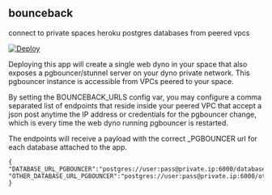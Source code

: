 bounceback
----------

connect to private spaces heroku postgres databases from peered vpcs


[![Deploy](https://www.herokucdn.com/deploy/button.svg)](https://heroku.com/deploy?template=https://github.com/heroku/bounceback)


Deploying this app will create a single web dyno in your space that also exposes a pgbouncer/stunnel server on your dyno private network.
This pgbouncer instance is accessible from VPCs peered to your space.

By setting the BOUNCEBACK_URLS config var, you may configure a comma separated list of endpoints that reside inside your peered VPC that accept a json post anytime the IP address or credentials
for the pgbouncer change, which is every time the web dyno running pgbouncer is restarted.

The endpoints will receive a payload with the correct _PGBOUNCER url for each database attached to the app.

```
{
"DATABASE_URL_PGBOUNCER":"postgres://user:pass@private.ip:6000/databaseName",
"OTHER_DATABASE_URL_PGBOUNCER":"postgres://user:pass@private.ip:6000/otherDatabaseName"
}
```